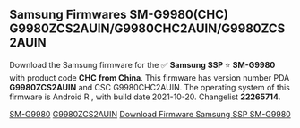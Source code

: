 <h2>Samsung Firmwares SM-G9980(CHC) G9980ZCS2AUIN/G9980CHC2AUIN/G9980ZCS2AUIN</h2>
Download the Samsung firmware for the ✅ <strong>Samsung SSP </strong> ⭐ <strong>SM-G9980</strong> with product code <strong>CHC</strong> <strong> from China</strong>. This firmware has version number PDA <strong>G9980ZCS2AUIN</strong> and CSC G9980CHC2AUIN. The operating system of this firmware is Android R , with build date 2021-10-20. Changelist <strong>22265714</strong>.


[SM-G9980](https://samfirm.shop/samsung/model/SM-G9980)
[G9980ZCS2AUIN](https://samfirm.shop/samsung/pda/G9980ZCS2AUIN)
[Download Firmware Samsung SSP SM-G9980](https://samfirm.shop/samsung/firmware/466774)
